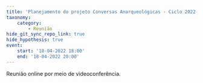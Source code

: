 ```yaml
---
title: 'Planejamento do projeto Conversas Anarqueológicas - Ciclo 2022-1'
taxonomy:
    category:
        - Reunião
hide_git_sync_repo_link: true
hide_hypothesis: true
event:
    start: '18-04-2022 18:00'
    end: '18-04-2022 20:00'
---
```


Reunião online por meio de videoconferência.
